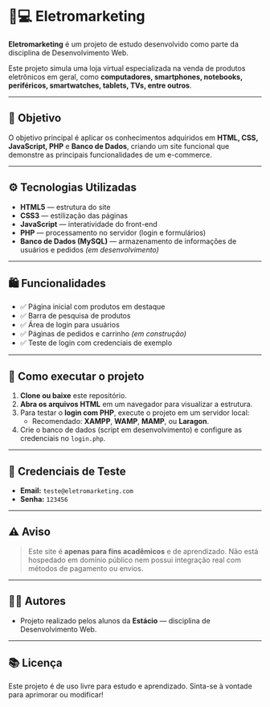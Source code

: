# 📱💻 Eletromarketing

**Eletromarketing** é um projeto de estudo desenvolvido como parte da disciplina de Desenvolvimento Web.

Este projeto simula uma loja virtual especializada na venda de produtos eletrônicos em geral, como **computadores, smartphones, notebooks, periféricos, smartwatches, tablets, TVs, entre outros**.

---

## 🎯 **Objetivo**

O objetivo principal é aplicar os conhecimentos adquiridos em **HTML, CSS, JavaScript, PHP** e **Banco de Dados**, criando um site funcional que demonstre as principais funcionalidades de um e-commerce.

---

## ⚙️ **Tecnologias Utilizadas**

- **HTML5** — estrutura do site
- **CSS3** — estilização das páginas
- **JavaScript** — interatividade do front-end
- **PHP** — processamento no servidor (login e formulários)
- **Banco de Dados (MySQL)** — armazenamento de informações de usuários e pedidos *(em desenvolvimento)*

---

## 🛍️ **Funcionalidades**

- ✅ Página inicial com produtos em destaque  
- ✅ Barra de pesquisa de produtos  
- ✅ Área de login para usuários  
- ✅ Páginas de pedidos e carrinho *(em construção)*  
- ✅ Teste de login com credenciais de exemplo
  

---

## 🚀 **Como executar o projeto**

1. **Clone ou baixe** este repositório.
2. **Abra os arquivos HTML** em um navegador para visualizar a estrutura.
3. Para testar o **login com PHP**, execute o projeto em um servidor local:
   - Recomendado: **XAMPP**, **WAMP**, **MAMP**, ou **Laragon**.
4. Crie o banco de dados (script em desenvolvimento) e configure as credenciais no `login.php`.

---

## 🔑 **Credenciais de Teste**

- **Email:** `teste@eletromarketing.com`
- **Senha:** `123456`

---

## ⚠️ **Aviso**

> Este site é **apenas para fins acadêmicos** e de aprendizado. Não está hospedado em domínio público nem possui integração real com métodos de pagamento ou envios.

---

## 👨‍💻 **Autores**

- Projeto realizado pelos alunos da **Estácio** — disciplina de Desenvolvimento Web.

---

## 📚 **Licença**

Este projeto é de uso livre para estudo e aprendizado. Sinta-se à vontade para aprimorar ou modificar!

